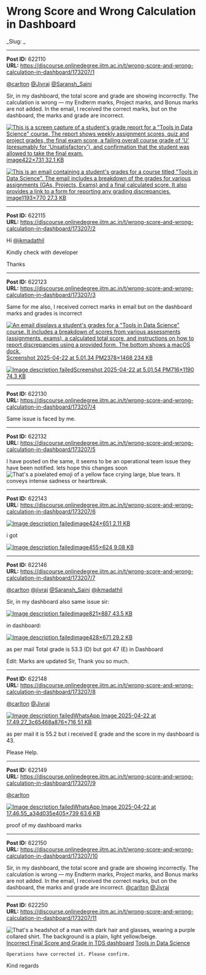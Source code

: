 # Wrong Score and Wrong Calculation in Dashboard
_Slug: _

---
**Post ID:** 622110  
**URL:** https://discourse.onlinedegree.iitm.ac.in/t/wrong-score-and-wrong-calculation-in-dashboard/173207/1  

[@carlton](/u/carlton) [@Jivraj](/u/jivraj) [@Saransh_Saini](/u/saransh_saini)


Sir, in my dashboard, the total score and grade are showing incorrectly. The calculation is wrong — my Endterm marks, Project marks, and Bonus marks are not added. In the email, I received the correct marks, but on the dashboard, the marks and grade are incorrect.


[![This is a screen capture of a student's grade report for a "Tools in Data Science" course.  The report shows weekly assignment scores, quiz and project grades, the final exam score, a failing overall course grade of 'U' (presumably for 'Unsatisfactory'), and confirmation that the student was allowed to take the final exam.
](https://europe1.discourse-cdn.com/flex013/uploads/iitm/optimized/3X/f/c/fc6ae88721d8dfab676cef8e81d3fd7bbaaa0235_2_288x500.png)image422×731 32.1 KB](https://europe1.discourse-cdn.com/flex013/uploads/iitm/original/3X/f/c/fc6ae88721d8dfab676cef8e81d3fd7bbaaa0235.png)


[![This is an email containing a student's grades for a course titled "Tools in Data Science".  The email includes a breakdown of the grades for various assignments (GAs, Projects, Exams) and a final calculated score.  It also provides a link to a form for reporting any grading discrepancies.](https://europe1.discourse-cdn.com/flex013/uploads/iitm/optimized/3X/1/9/197beefb52f6be924095220973035ee645049ff5_2_690x445.png)image1193×770 27.3 KB](https://europe1.discourse-cdn.com/flex013/uploads/iitm/original/3X/1/9/197beefb52f6be924095220973035ee645049ff5.png)

---
**Post ID:** 622115  
**URL:** https://discourse.onlinedegree.iitm.ac.in/t/wrong-score-and-wrong-calculation-in-dashboard/173207/2  

Hi [@jkmadathil](/u/jkmadathil)


Kindly check with developer


Thanks

---
**Post ID:** 622123  
**URL:** https://discourse.onlinedegree.iitm.ac.in/t/wrong-score-and-wrong-calculation-in-dashboard/173207/3  

Same for me also, I received correct marks in email but on the dashboard marks and grades is incorrect


[![An email displays a student's grades for a "Tools in Data Science" course.  It includes a breakdown of scores from various assessments (assignments, exams), a calculated total score, and instructions on how to report discrepancies using a provided form.  The bottom shows a macOS dock.](https://europe1.discourse-cdn.com/flex013/uploads/iitm/optimized/3X/0/e/0ec0f34dbb75ee95b80448d70ef62b0ec30832ae_2_690x425.jpeg)Screenshot 2025-04-22 at 5.01.34 PM2378×1468 234 KB](https://europe1.discourse-cdn.com/flex013/uploads/iitm/original/3X/0/e/0ec0f34dbb75ee95b80448d70ef62b0ec30832ae.jpeg)


[![Image description failed](https://europe1.discourse-cdn.com/flex013/uploads/iitm/optimized/3X/4/9/4998f6ed7b261118e43e4d96b454fd1e01d9c4e6_2_300x500.png)Screenshot 2025-04-22 at 5.01.54 PM716×1190 74.3 KB](https://europe1.discourse-cdn.com/flex013/uploads/iitm/original/3X/4/9/4998f6ed7b261118e43e4d96b454fd1e01d9c4e6.png)

---
**Post ID:** 622130  
**URL:** https://discourse.onlinedegree.iitm.ac.in/t/wrong-score-and-wrong-calculation-in-dashboard/173207/4  

Same issue is faced by me.

---
**Post ID:** 622132  
**URL:** https://discourse.onlinedegree.iitm.ac.in/t/wrong-score-and-wrong-calculation-in-dashboard/173207/5  

I have posted on the same, it seems to be an operational team issue they have been notified. lets hope this changes soon ![That's a pixelated emoji of a yellow face crying large, blue tears.  It conveys intense sadness or heartbreak.
](https://emoji.discourse-cdn.com/google/sob.png?v=14)

---
**Post ID:** 622143  
**URL:** https://discourse.onlinedegree.iitm.ac.in/t/wrong-score-and-wrong-calculation-in-dashboard/173207/6  

[![Image description failed](https://europe1.discourse-cdn.com/flex013/uploads/iitm/original/3X/0/3/03ecc728a73c57cf7d241d078e3062e447f2f71f.png)image424×651 2.11 KB](https://europe1.discourse-cdn.com/flex013/uploads/iitm/original/3X/0/3/03ecc728a73c57cf7d241d078e3062e447f2f71f.png)


i got


[![Image description failed](https://europe1.discourse-cdn.com/flex013/uploads/iitm/original/3X/6/b/6b7688a462b3b62d973657bda450805252f91eb3.png)image455×624 9.08 KB](https://europe1.discourse-cdn.com/flex013/uploads/iitm/original/3X/6/b/6b7688a462b3b62d973657bda450805252f91eb3.png)

---
**Post ID:** 622146  
**URL:** https://discourse.onlinedegree.iitm.ac.in/t/wrong-score-and-wrong-calculation-in-dashboard/173207/7  

[@carlton](/u/carlton) [@jivraj](/u/jivraj) [@Saransh_Saini](/u/saransh_saini) [@jkmadathil](/u/jkmadathil)


Sir, in my dashboard also same issue sir:


[![Image description failed](https://europe1.discourse-cdn.com/flex013/uploads/iitm/optimized/3X/8/9/89b767c6a9dea1b6389d653432be041938faa21e_2_462x499.png)image821×887 43.5 KB](https://europe1.discourse-cdn.com/flex013/uploads/iitm/original/3X/8/9/89b767c6a9dea1b6389d653432be041938faa21e.png)


in dashboard:


[![Image description failed](https://europe1.discourse-cdn.com/flex013/uploads/iitm/original/3X/7/a/7ad48eedecc1904bab0e26e914b836b181cde912.png)image428×671 29.2 KB](https://europe1.discourse-cdn.com/flex013/uploads/iitm/original/3X/7/a/7ad48eedecc1904bab0e26e914b836b181cde912.png)


as per mail Total grade is 53.3 (D) but got 47 (E) in Dashboard


Edit: Marks are updated Sir, Thank you so much.

---
**Post ID:** 622148  
**URL:** https://discourse.onlinedegree.iitm.ac.in/t/wrong-score-and-wrong-calculation-in-dashboard/173207/8  

[@carlton](/u/carlton) [@Jivraj](/u/jivraj)


[![Image description failed](https://europe1.discourse-cdn.com/flex013/uploads/iitm/optimized/3X/1/2/1277d4b892be6fb01d9387d610ac40d766e081d2_2_611x500.jpeg)WhatsApp Image 2025-04-22 at 17.49.27_3c65468a876×716 51 KB](https://europe1.discourse-cdn.com/flex013/uploads/iitm/original/3X/1/2/1277d4b892be6fb01d9387d610ac40d766e081d2.jpeg)


as per mail it is 55.2 but i received E grade and the score in my dashboard is 43.


Please Help.

---
**Post ID:** 622149  
**URL:** https://discourse.onlinedegree.iitm.ac.in/t/wrong-score-and-wrong-calculation-in-dashboard/173207/9  

[@carlton](/u/carlton)


[![Image description failed](https://europe1.discourse-cdn.com/flex013/uploads/iitm/optimized/3X/4/4/44b93dbe4e32c289a2479ffcd4bb5702ddad6af4_2_274x500.jpeg)WhatsApp Image 2025-04-22 at 17.46.55_a34d035e405×739 63.6 KB](https://europe1.discourse-cdn.com/flex013/uploads/iitm/original/3X/4/4/44b93dbe4e32c289a2479ffcd4bb5702ddad6af4.jpeg)


proof of my dashboard marks

---
**Post ID:** 622150  
**URL:** https://discourse.onlinedegree.iitm.ac.in/t/wrong-score-and-wrong-calculation-in-dashboard/173207/10  

Sir, in my dashboard, the total score and grade are showing incorrectly. The calculation is wrong — my Endterm marks, Project marks, and Bonus marks are not added. In the email, I received the correct marks, but on the dashboard, the marks and grade are incorrect.  [@carlton](/u/carlton) [@Jivraj](/u/jivraj)

---
**Post ID:** 622250  
**URL:** https://discourse.onlinedegree.iitm.ac.in/t/wrong-score-and-wrong-calculation-in-dashboard/173207/11  

![That's a headshot of a man with dark hair and glasses, wearing a purple collared shirt.  The background is a plain, light yellow/beige.
](https://dub1.discourse-cdn.com/flex013/user_avatar/discourse.onlinedegree.iitm.ac.in/carlton/48/56317_2.png)
[Incorrect Final Score and Grade in TDS dashboard](https://discourse.onlinedegree.iitm.ac.in/t/incorrect-final-score-and-grade-in-tds-dashboard/173209/4) [Tools in Data Science](/c/courses/tds-kb/34)


    Operations have corrected it. Please confirm. 
Kind regards

